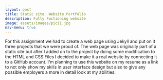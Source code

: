 ```yaml
---
layout: post
title: Static site  Website Portfolio
description: Fully Fuctioning website 
image: assets/images/pic11.jpg
nav-menu: true
---
```


For this assignment we had to create a web page using Jekyll and put on it three projects that we were proud of. The web page was originally part of a static site but after I added on to the project by doing some modification to the HTML and CSS Files I decided to make it a real website by connecting it  to a GitHub account. I'm planning to use this website on my resume as a link to not only show my skills in user interface design but also to give any possible employers a more in detail look at my abilities. 
